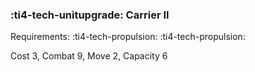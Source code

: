 ### :ti4-tech-unitupgrade: **Carrier II**

Requirements: :ti4-tech-propulsion: :ti4-tech-propulsion:

Cost 3, Combat 9, Move 2, Capacity 6
